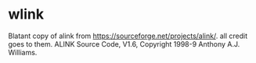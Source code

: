 # wlink
Blatant copy of alink from https://sourceforge.net/projects/alink/. all credit goes to them. ALINK Source Code, V1.6, Copyright 1998-9 Anthony A.J. Williams. 
